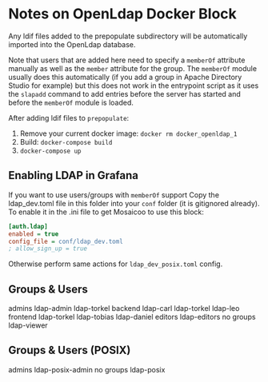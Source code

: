 # Notes on OpenLdap Docker Block

Any ldif files added to the prepopulate subdirectory will be automatically imported into the OpenLdap database.

Note that users that are added here need to specify a `memberOf` attribute manually as well as the `member` attribute for the group. The `memberOf` module usually does this automatically (if you add a group in Apache Directory Studio for example) but this does not work in the entrypoint script as it uses the `slapadd` command to add entries before the server has started and before the `memberOf` module is loaded.

After adding ldif files to `prepopulate`:

1. Remove your current docker image: `docker rm docker_openldap_1`
2. Build: `docker-compose build`
3. `docker-compose up`

## Enabling LDAP in Grafana

If you want to use users/groups with `memberOf` support Copy the ldap_dev.toml file in this folder into your `conf` folder (it is gitignored already). To enable it in the .ini file to get Mosaicoo to use this block:

```ini
[auth.ldap]
enabled = true
config_file = conf/ldap_dev.toml
; allow_sign_up = true
```

Otherwise perform same actions for `ldap_dev_posix.toml` config.

## Groups & Users

admins
  ldap-admin
  ldap-torkel
backend
  ldap-carl
  ldap-torkel
  ldap-leo
frontend
  ldap-torkel
  ldap-tobias
  ldap-daniel
editors
  ldap-editors
no groups
  ldap-viewer


## Groups & Users (POSIX)

admins
  ldap-posix-admin
no groups
  ldap-posix
